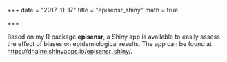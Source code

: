 +++
date = "2017-11-17"
title = "episensr_shiny"
math = true

+++

Based on my R package **episensr**, a Shiny app is available to easily assess
the effect of biases on epidemiological results.
The app can be found at <https://dhaine.shinyapps.io/episensr_shiny/>.
